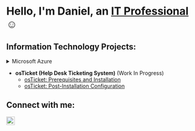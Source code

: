<h1>Hello, I'm Daniel, an <a href="https://linkedin.com/in/daniel-arenas-jr">IT Professional</a>☺</h1>

<h2> Information Technology Projects:</h2>
<details>

  <summary>Microsoft Azure</summary>

  <p> 

  - [Installing and Configuring Azure and Azure VMs](https://github.com/DanniiArenas/azure-install)

  - [Network Security Groups (NSGs) and Inspecting Network Protocols](https://github.com/DanniiArenas/azure-network-protocols)
  </p>


</details>

- <b>osTicket (Help Desk Ticketing System)</b> (Work In Progress)
  - [osTicket: Prerequisites and Installation](https://github.com/DanniiArenas/osticket-prereqs)
  - [osTicket: Post-Installation Configuration](https://github.com/DanniiArenas/post-install-config)
<!--
  - [osTicket: Ticket Lifecycle Examples](https://github.com/DanniiArenas/ticket-lifecycle)
-->

<!--
  - [Configuring On-premises Active Directory within Azure VMs](https://github.com/DanniiArenas/configure-ad) -->

<h2>Connect with me:</h2>

[<img align="left" alt="daniel-arenas-jr | LinkedIn" width="22px" src="https://cdn.jsdelivr.net/npm/simple-icons@v3/icons/linkedin.svg" />][linkedin]


[linkedin]: https://linkedin.com/in/daniel-arenas-jr

<!--
**DanniiArenas/DanniiArenas** is a ✨ _special_ ✨ repository because its `README.md` (this file) appears on your GitHub profile.

Here are some ideas to get you started:

- 🔭 I’m currently working on ...
- 🌱 I’m currently learning ...
- 👯 I’m looking to collaborate on ...
- 🤔 I’m looking for help with ...
- 💬 Ask me about ...
- 📫 How to reach me: ...
- 😄 Pronouns: ...
- ⚡ Fun fact: ...
-->
